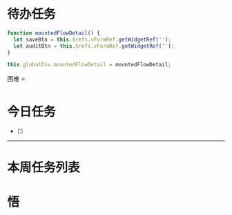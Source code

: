 # 待办任务
~~~js
function mountedFlowDetail() {
  let saveBtn = this.$refs.vFormRef.getWidgetRef('');
  let auditBtn = this.$refs.vFormRef.getWidgetRef('');
}

this.globalDsv.mountedFlowDetail = mountedFlowDetail;
~~~





困难
⭐

# 今日任务
- [ ] 




------
# 本周任务列表



# 悟